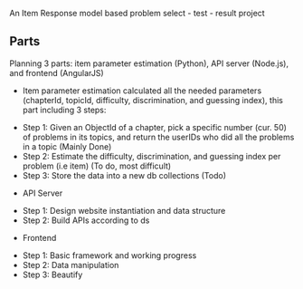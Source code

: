An Item Response model based problem select - test - result project

## Parts

Planning 3 parts: item parameter estimation (Python), API server (Node.js), and frontend (AngularJS)

* Item parameter estimation calculated all the needed parameters (chapterId, topicId, difficulty, discrimination, and guessing index), this part including 3 steps:
 - Step 1: Given an ObjectId of a chapter, pick a specific number (cur. 50) of problems in its topics, and return the userIDs who did all the problems in a topic (Mainly Done)
 - Step 2: Estimate the difficulty, discrimination, and guessing index per problem (i.e item) (To do, most difficult)
 - Step 3: Store the data into a new db collections (Todo)

* API Server
 - Step 1: Design website instantiation and data structure
 - Step 2: Build APIs according to ds

* Frontend
 - Step 1: Basic framework and working progress
 - Step 2: Data manipulation
 - Step 3: Beautify
